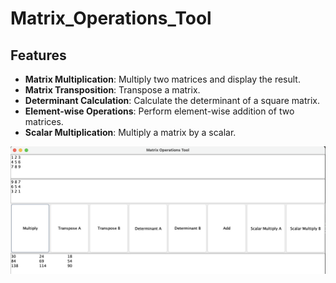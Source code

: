 # Matrix_Operations_Tool

## Features

- **Matrix Multiplication**: Multiply two matrices and display the result.
- **Matrix Transposition**: Transpose a matrix.
- **Determinant Calculation**: Calculate the determinant of a square matrix.
- **Element-wise Operations**: Perform element-wise addition of two matrices.
- **Scalar Multiplication**: Multiply a matrix by a scalar.


<img src="Matrix Operations Tool SS.png" width="1000">
